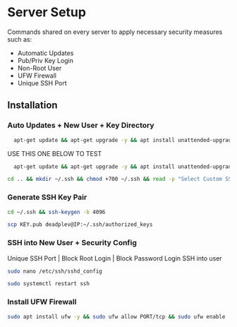 
# Server Setup

Commands shared on every server to apply necessary security measures such as:
- Automatic Updates
- Pub/Priv Key Login
- Non-Root User
- UFW Firewall
- Unique SSH Port


## Installation

### Auto Updates + New User + Key Directory
```bash
  apt-get update && apt-get upgrade -y && apt install unattended-upgrades -y && sed -i 's/APT::Periodic::Unattended-Upgrade "0";/APT::Periodic::Unattended-Upgrade "1";/g' /etc/apt/apt.conf.d/20auto-upgrades && adduser deadplev && usermod -aG sudo deadplev && su deadplev
```
USE THIS ONE BELOW TO TEST
```bash
  apt-get update && apt-get upgrade -y && apt install unattended-upgrades -y && sed -i 's/APT::Periodic::Unattended-Upgrade "0";/APT::Periodic::Unattended-Upgrade "1";/g' /etc/apt/apt.conf.d/20auto-upgrades && adduser deadplev && usermod -aG sudo deadplev && sudo su -c "cd .. && mkdir ~/.ssh && chmod +700 ~/.ssh && read -p "Select Custom SSH Port: " desired_port && sudo sed -i 's/PermitRootLogin yes;/PermitRootLogin no;/g' /etc/ssh/sshd_config && sudo sed -i 's/#Port 22;/Port $desired_port;/g' /etc/ssh/sshd_config && sudo apt install ufw -y && sudo ufw allow $desired_port/tcp && sudo systemctl restart ssh" -s /bin/bash deadplev
```
```bash
cd .. && mkdir ~/.ssh && chmod +700 ~/.ssh && read -p "Select Custom SSH Port: " desired_port && sudo sed -i 's/PermitRootLogin yes;/PermitRootLogin no;/g' /etc/ssh/sshd_config && sudo sed -i 's/#Port 22;/Port $desired_port;/g' /etc/ssh/sshd_config && sudo apt install ufw -y && sudo ufw allow $desired_port/tcp && sudo systemctl restart ssh && sudo ufw enable && sudo reboot now
```

### Generate SSH Key Pair
```bash
cd ~/.ssh && ssh-keygen -b 4096
```
```bash
scp KEY.pub deadplev@IP:~/.ssh/authorized_keys
```

### SSH into New User + Security Config
Unique SSH Port | Block Root Login | Block Password Login
SSH into user
```bash
sudo nano /etc/ssh/sshd_config
```
```bash
sudo systemctl restart ssh
```

### Install UFW Firewall
```bash
sudo apt install ufw -y && sudo ufw allow PORT/tcp && sudo ufw enable
```
